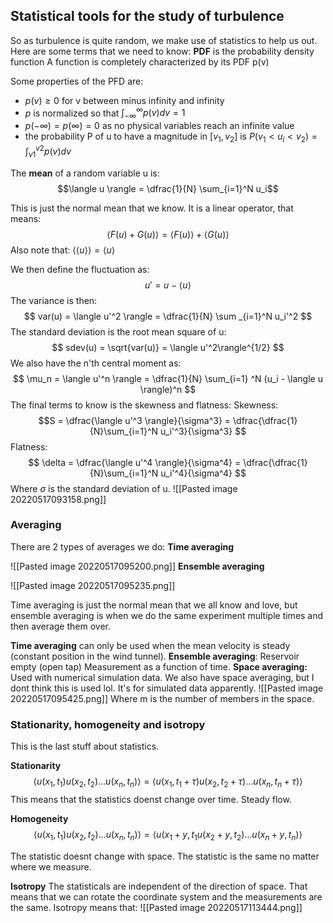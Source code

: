 ## Statistical tools for the study of turbulence
So as turbulence is quite random, we make use of statistics to help us out. 
Here are some terms that we need to know:
**PDF** is the probability density function
A function is completely characterized by its PDF p(v)

Some properties of the PFD are:
- $p(v) \geq 0$ for v between minus infinity and infinity
- $p$ is normalized so that $\int_{-\infty}^{\infty}p(v) dv =1$ 
- $p(-\infty)=p(\infty)=0$ as no physical variables reach an infinite value
- the probability P of u to have a magnitude in $[v_1,v_2]$ is $P(v_1<u_i<v_2)=\int_{v1}^{v2}p(v)dv$

The **mean** of a random variable u is:
$$\langle u \rangle = \dfrac{1}{N} \sum_{i=1}^N u_i$$

This is just the normal mean that we know. It is a linear operator, that means:
$$ \langle F(u)+G(u) \rangle = \langle F(u) \rangle + \langle G(u) \rangle
$$
Also note that: $\langle \langle u\rangle \rangle = \langle u \rangle$

We then define the fluctuation as:
$$u' = u-\langle u \rangle 
$$
The variance is then:
$$ var(u) = \langle u'^2 \rangle = \dfrac{1}{N} \sum _{i=1}^N u_i'^2
$$
The standard deviation is the root mean square of u:
$$ sdev(u) = \sqrt{var(u)} = \langle u'^2\rangle^{1/2}
$$
We also have the n'th central moment as:
$$
\mu_n = \langle u'^n \rangle = \dfrac{1}{N} \sum_{i=1} ^N (u_i - \langle u \rangle)^n 
$$
The final terms to know is the skewness and flatness:
Skewness:
$$S = \dfrac{\langle u'^3 \rangle}{\sigma^3} = \dfrac{\dfrac{1}{N}\sum_{i=1}^N u_i'^3}{\sigma^3}
$$
Flatness:
$$
\delta = \dfrac{\langle u'^4 \rangle}{\sigma^4} = \dfrac{\dfrac{1}{N}\sum_{i=1}^N u_i'^4}{\sigma^4}
$$
Where $\sigma$ is the standard deviation of u.
![[Pasted image 20220517093158.png]]

### Averaging
There are 2 types of averages we do:
**Time averaging**

![[Pasted image 20220517095200.png]]
**Ensemble averaging**

![[Pasted image 20220517095235.png]]

Time averaging is just the normal mean that we all know and love, but ensemble averaging is when we do the same experiment multiple times and then average them over.

**Time averaging** can only be used when the mean velocity is steady (constant position in the
wind tunnel).
**Ensemble averaging**: Reservoir empty (open tap) Measurement as a function of time.
**Space averaging:** Used with numerical simulation data.
We also have space averaging, but I dont think this is used lol. It's for simulated data apparently.
![[Pasted image 20220517095425.png]]
Where m is the number of members in the space.

### Stationarity, homogeneity and isotropy
This is the last stuff about statistics.

**Stationarity**
$$ \langle u(x_1,t_1) u(x_2,t_2)...u(x_n,t_n)\rangle = \langle u(x_1,t_1+\tau) u(x_2,t_2+\tau)...u(x_n,t_n+\tau) \rangle
$$
This means that the statistics doenst change over time. Steady flow.

**Homogeneity**
$$
\langle u(x_1,t_1) u(x_2,t_2)...u(x_n,t_n) \rangle = \langle u(x_1+y,t_1 u(x_2+y,t_2)...u(x_n+y,t_n) \rangle
$$

The statistic doesnt change with space. The statistic is the same no matter where we measure. 

**Isotropy**
The statisticals are independent of the direction of space. That means that we can rotate the coordinate system and the measurements are the same.
Isotropy means that:
![[Pasted image 20220517113444.png]]
